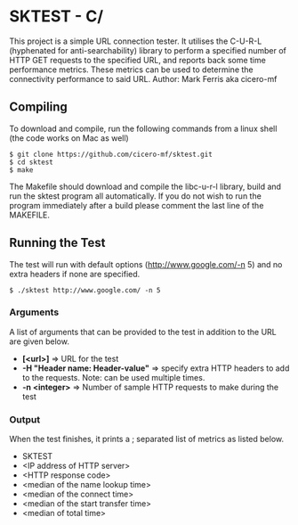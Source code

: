 SKTEST - C/
============

This project is a simple URL connection tester. It utilises the C-U-R-L (hyphenated for anti-searchability)
library to perform a specified number of HTTP GET requests to the specified URL, and reports back some 
time performance metrics.  These metrics can be used to determine the connectivity performance to 
said URL.
Author: Mark Ferris aka cicero-mf

## Compiling

To download and compile, run the following commands from a linux shell (the code works on Mac as well)

```shell
$ git clone https://github.com/cicero-mf/sktest.git
$ cd sktest
$ make
```

The Makefile should download and compile the libc-u-r-l library, build and run the sktest
program all automatically. 
If you do not wish to run the program immediately after a build please comment the last 
line of the MAKEFILE.

## Running the Test 

The test will run with default options (http://www.google.com/-n 5) and no extra headers if none are specified. 

```shell
$ ./sktest http://www.google.com/ -n 5
```

### Arguments

A list of arguments that can be provided to the test in addition to the URL are given below. 

-	**[\<url\>]** => URL for the test
-	**-H "Header name: Header-value"** => specify extra HTTP headers to add to the requests. Note: can be used multiple times.
-	**-n \<integer\>** => Number of sample HTTP requests to make during the test

### Output

When the test finishes, it prints a ; separated list of metrics as listed below.

- SKTEST
- \<IP address of HTTP server\>
- \<HTTP response code\>
- \<median of the name lookup time\>
- \<median of the connect time\>
- \<median of the start transfer time\>
- \<median of total time\>

